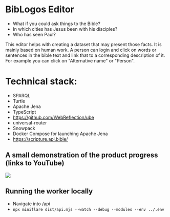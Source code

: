 # BibLogos Editor

- What if you could ask things to the Bible? 
- In which cities has Jesus been with his disciples? 
- Who has seen Paul?

This editor helps with creating a dataset that may present those facts. It is mainly based on human work. A person can login and click on words or sentences in the bible text and link that to a corresponding description of it. For example you can click on "Alternative name" or "Person".

# Technical stack:

- SPARQL
- Turtle
- Apache Jena
- TypeScript
- https://github.com/WebReflection/ube
- universal-router
- Snowpack
- Docker Compose for launching Apache Jena
- https://scripture.api.bible/

## A small demonstration of the product progress (links to YouTube)

[<img src="https://i.ytimg.com/vi_webp/XYsRmsiwMNY/maxresdefault.webp">](https://www.youtube.com/watch?v=XYsRmsiwMNY)

## Running the worker locally

- Navigate into /api
- `npx miniflare dist/api.mjs --watch --debug --modules --env ../.env`